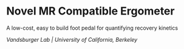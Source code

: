# Novel MR Compatible Ergometer
A low-cost, easy to build foot pedal for quantifying recovery kinetics

*Vandsburger Lab  |  University of California, Berkeley*

